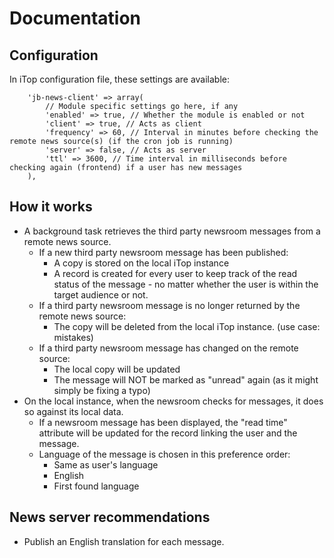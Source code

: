 # Documentation

## Configuration


In iTop configuration file, these settings are available:

```
	'jb-news-client' => array(
		// Module specific settings go here, if any
		'enabled' => true, // Whether the module is enabled or not
		'client' => true, // Acts as client
		'frequency' => 60, // Interval in minutes before checking the remote news source(s) (if the cron job is running)
		'server' => false, // Acts as server
		'ttl' => 3600, // Time interval in milliseconds before checking again (frontend) if a user has new messages
	),
```

## How it works

* A background task retrieves the third party newsroom messages from a remote news source.
  * If a new third party newsroom message has been published:
    * A copy is stored on the local iTop instance
    * A record is created for every user to keep track of the read status of the message - no matter whether the user is within the target audience or not.
  * If a third party newsroom message is no longer returned by the remote news source:
    * The copy will be deleted from the local iTop instance. (use case: mistakes)
  * If a third party newsroom message has changed on the remote source:
    * The local copy will be updated
	* The message will NOT be marked as "unread" again (as it might simply be fixing a typo)
* On the local instance, when the newsroom checks for messages, it does so against its local data.
  * If a newsroom message has been displayed, the "read time" attribute will be updated for the record linking the user and the message.
  * Language of the message is chosen in this preference order:
    * Same as user's language
	* English
	* First found language
  
## News server recommendations

* Publish an English translation for each message.






